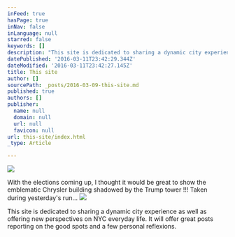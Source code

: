 ```yaml
---
inFeed: true
hasPage: true
inNav: false
inLanguage: null
starred: false
keywords: []
description: "This site is dedicated to sharing a dynamic city experience as well as offering new perspectives on NYC everyday life. It will offer great posts reporting on the good spots and a few personal reflexions.\_"
datePublished: '2016-03-11T23:42:29.344Z'
dateModified: '2016-03-11T23:42:27.145Z'
title: This site
author: []
sourcePath: _posts/2016-03-09-this-site.md
published: true
authors: []
publisher:
  name: null
  domain: null
  url: null
  favicon: null
url: this-site/index.html
_type: Article

---
```

![](https://the-grid-user-content.s3-us-west-2.amazonaws.com/a322a514-c18f-4797-a83a-75ce3d7c6971.jpg)

With the elections coming up, I thought it would be great to show the emblematic Chrysler building shadowed by the Trump tower !!! Taken during yesterday's run...
![](https://the-grid-user-content.s3-us-west-2.amazonaws.com/0e98ab6e-3d8c-414d-951d-f330fd86d8bb.jpg)

This site is dedicated to sharing a dynamic city experience as well as offering new perspectives on NYC everyday life. It will offer great posts reporting on the good spots and a few personal reflexions.
